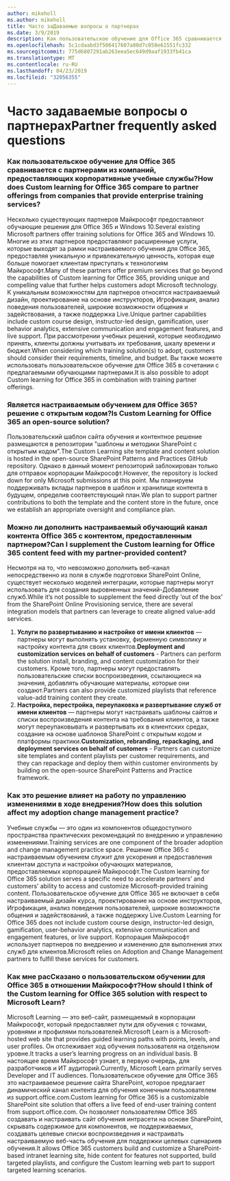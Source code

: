```yaml
---
author: mikeholl
ms.author: mikeholl
title: Часто заДаваемые вопросы о партнерах
ms.date: 3/9/2019
description: Как пользовательское обучение для Office 365 сравнивается с партнерами из компаний, предоставляющих корпоративные учебные службы?
ms.openlocfilehash: 5c1cdaabd3f506417607a80d7c058e61551fc332
ms.sourcegitcommit: 775d6807291ab263eea5ec649d9aaf1933fb41ca
ms.translationtype: MT
ms.contentlocale: ru-RU
ms.lasthandoff: 04/23/2019
ms.locfileid: "32056355"
---
```

# <a name="partner-frequently-asked-questions"></a><span data-ttu-id="15a6c-103">Часто задаваемые вопросы о партнерах</span><span class="sxs-lookup"><span data-stu-id="15a6c-103">Partner frequently asked questions</span></span>

### <a name="how-does-custom-learning-for-office-365-compare-to-partner-offerings-from-companies-that-provide-enterprise-training-services"></a><span data-ttu-id="15a6c-104">Как пользовательское обучение для Office 365 сравнивается с партнерами из компаний, предоставляющих корпоративные учебные службы?</span><span class="sxs-lookup"><span data-stu-id="15a6c-104">How does Custom learning for Office 365 compare to partner offerings from companies that provide enterprise training services?</span></span>
<span data-ttu-id="15a6c-105">Несколько существующих партнеров Майкрософт предоставляют обучающие решения для Office 365 и Windows 10.</span><span class="sxs-lookup"><span data-stu-id="15a6c-105">Several existing Microsoft partners offer training solutions for Office 365 and Windows 10.</span></span> <span data-ttu-id="15a6c-106">Многие из этих партнеров предоставляют расширенные услуги, которые выходят за рамки настраиваемого обучения для Office 365, предоставляя уникальную и привлекательную ценность, которая еще больше помогает клиентам приступать к технологиям Майкрософт.</span><span class="sxs-lookup"><span data-stu-id="15a6c-106">Many of these partners offer premium services that go beyond the capabilities of Custom learning for Office 365, providing unique and compelling value that further helps customers adopt Microsoft technology.</span></span> <span data-ttu-id="15a6c-107">К уникальным возможностям для партнеров относятся настраиваемый дизайн, проектирование на основе инструкторов, Игрофикация, анализ поведения пользователей, широкие возможности общения и задействования, а также поддержка Live.</span><span class="sxs-lookup"><span data-stu-id="15a6c-107">Unique partner capabilities include custom course design, instructor-led design, gamification, user behavior analytics, extensive communication and engagement features, and live support.</span></span> <span data-ttu-id="15a6c-108">При рассмотрении учебных решений, которые необходимо принять, клиенты должны учитывать их требования, шкалу времени и бюджет.</span><span class="sxs-lookup"><span data-stu-id="15a6c-108">When considering which training solution(s) to adopt, customers should consider their requirements, timeline, and budget.</span></span> <span data-ttu-id="15a6c-109">Вы также можете использовать пользовательское обучение для Office 365 в сочетании с предлагаемыми обучающими партнерами.</span><span class="sxs-lookup"><span data-stu-id="15a6c-109">It is also possible to adopt Custom learning for Office 365 in combination with training partner offerings.</span></span>
 
### <a name="is-custom-learning-for-office-365-an-open-source-solution"></a><span data-ttu-id="15a6c-110">Является настраиваемым обучением для Office 365? решение с открытым кодом?</span><span class="sxs-lookup"><span data-stu-id="15a6c-110">Is Custom Learning for Office 365 an open-source solution?</span></span>
<span data-ttu-id="15a6c-111">Пользовательский шаблон сайта обучения и контентное решение размещаются в репозитории "шаблоны и методики SharePoint с открытым кодом".</span><span class="sxs-lookup"><span data-stu-id="15a6c-111">The Custom Learning site template and content solution is hosted in the open-source SharePoint Patterns and Practices GitHub repository.</span></span> <span data-ttu-id="15a6c-112">Однако в данный момент репозиторий заблокирован только для отправок корпорации Майкрософт.</span><span class="sxs-lookup"><span data-stu-id="15a6c-112">However, the repository is locked down for only Microsoft submissions at this point.</span></span> <span data-ttu-id="15a6c-113">Мы планируем поддерживать вклады партнеров в шаблон и хранилище контента в будущем, определив соответствующий план.</span><span class="sxs-lookup"><span data-stu-id="15a6c-113">We plan to support partner contributions to both the template and the content store in the future, once we establish an appropriate oversight and compliance plan.</span></span>  

### <a name="can-i-supplement-the-custom-learning-for-office-365-content-feed-with-my-partner-provided-content"></a><span data-ttu-id="15a6c-114">Можно ли дополнить настраиваемый обучающий канал контента Office 365 с контентом, предоставленным партнером?</span><span class="sxs-lookup"><span data-stu-id="15a6c-114">Can I supplement the Custom learning for Office 365 content feed with my partner-provided content?</span></span> 
<span data-ttu-id="15a6c-115">Несмотря на то, что невозможно дополнить веб-канал непосредственно из поля в службе подготовки SharePoint Online, существует несколько моделей интеграции, которые партнеры могут использовать для создания выровненных значений-Добавление служб.</span><span class="sxs-lookup"><span data-stu-id="15a6c-115">While it’s not possible to supplement the feed directly ‘out of the box’ from the SharePoint Online Provisioning service, there are several integration models that partners can leverage to create aligned value-add services.</span></span>

1. <span data-ttu-id="15a6c-116">**Услуги по развертыванию и настройке от имени клиентов** — партнеры могут выполнять установку, фирменную символику и настройку контента для своих клиентов.</span><span class="sxs-lookup"><span data-stu-id="15a6c-116">**Deployment and customization services on behalf of customers** - Partners can perform the solution install, branding, and content customization for their customers.</span></span> <span data-ttu-id="15a6c-117">Кроме того, партнеры могут предоставлять пользовательские списки воспроизведения, ссылающиеся на значения, добавлять обучающие материалы, которые они создают.</span><span class="sxs-lookup"><span data-stu-id="15a6c-117">Partners can also provide customized playlists that reference value-add training content they create.</span></span> 
2. <span data-ttu-id="15a6c-118">**Настройка, перестройка, переупаковка и развертывание служб от имени клиентов** — партнеры могут настраивать шаблоны сайтов и списки воспроизведения контента на требования клиентов, а также могут переупаковывать и развертывать их в клиентских средах, создание на основе шаблонов SharePoint с открытым кодом и платформы практики.</span><span class="sxs-lookup"><span data-stu-id="15a6c-118">**Customization, rebranding, repackaging, and deployment services on behalf of customers** - Partners can customize site templates and content playlists per customer requirements, and they can repackage and deploy them within customer environments by building on the open-source SharePoint Patterns and Practice framework.</span></span> 

### <a name="how-does-this-solution-affect-my-adoption-change-management-practice"></a><span data-ttu-id="15a6c-119">Как это решение влияет на работу по управлению изменениями в ходе внедрения?</span><span class="sxs-lookup"><span data-stu-id="15a6c-119">How does this solution affect my adoption change management practice?</span></span> 
<span data-ttu-id="15a6c-120">Учебные службы — это один из компонентов общедоступного пространства практических рекомендаций по внедрению и управлению изменениями.</span><span class="sxs-lookup"><span data-stu-id="15a6c-120">Training services are one component of the broader adoption and change management practice space.</span></span> <span data-ttu-id="15a6c-121">Решение Office 365 с настраиваемым обучением служит для ускорения и предоставления клиентам доступа и настройки обучающих материалов, предоставляемых корпорацией Майкрософт.</span><span class="sxs-lookup"><span data-stu-id="15a6c-121">The Custom learning for Office 365 solution serves a specific need to accelerate partners’ and customers’ ability to access and customize Microsoft-provided training content.</span></span> <span data-ttu-id="15a6c-122">Пользовательское обучение для Office 365 не включает в себя настраиваемый дизайн курса, проектирование на основе инструкторов, Игрофикация, анализ поведения пользователей, широкие возможности общения и задействований, а также поддержку Live.</span><span class="sxs-lookup"><span data-stu-id="15a6c-122">Custom Learning for Office 365 does not include custom course design, instructor-led design, gamification, user-behavior analytics, extensive communication and engagement features, or live support.</span></span> <span data-ttu-id="15a6c-123">Корпорация Майкрософт использует партнеров по внедрению и изменению для выполнения этих служб для клиентов.</span><span class="sxs-lookup"><span data-stu-id="15a6c-123">Microsoft relies on Adoption and Change Management partners to fulfill these services for customers.</span></span> 

### <a name="how-should-i-think-of-the-custom-learning-for-office-365-solution-with-respect-to-microsoft-learn"></a><span data-ttu-id="15a6c-124">Как мне расСказано о пользовательском обучении для Office 365 в отношении Майкрософт?</span><span class="sxs-lookup"><span data-stu-id="15a6c-124">How should I think of the Custom learning for Office 365 solution with respect to Microsoft Learn?</span></span>
<span data-ttu-id="15a6c-125">Microsoft Learning — это веб-сайт, размещаемый в корпорации Майкрософт, который предоставляет пути для обучения с точками, уровнями и профилями пользователей.</span><span class="sxs-lookup"><span data-stu-id="15a6c-125">Microsoft Learn is a Microsoft-hosted web site that provides guided learning paths with points, levels, and user profiles.</span></span> <span data-ttu-id="15a6c-126">Он отслеживает ход обучения пользователя на отдельном уровне.</span><span class="sxs-lookup"><span data-stu-id="15a6c-126">It tracks a user’s learning progress on an individual basis.</span></span> <span data-ttu-id="15a6c-127">В настоящее время Майкрософт узнает, в первую очередь, для разработчиков и ИТ аудиторий.</span><span class="sxs-lookup"><span data-stu-id="15a6c-127">Currently, Microsoft Learn primarily serves Developer and IT audiences.</span></span> <span data-ttu-id="15a6c-128">Пользовательское обучение для Office 365 это настраиваемое решение сайта SharePoint, которое предлагает динамический канал контента для обучения конечным пользователем из support.office.com.</span><span class="sxs-lookup"><span data-stu-id="15a6c-128">Custom learning for Office 365 is a customizable SharePoint site solution that offers a live feed of end-user training content from support.office.com.</span></span> <span data-ttu-id="15a6c-129">Он позволяет пользователям Office 365 создавать и настраивать сайт обучения интрасети на основе SharePoint, скрывать содержимое для компонентов, не поддерживаемых, создавать целевые списки воспроизведения и настраивать настраиваемую веб-часть обучения для поддержки целевых сценариев обучения.</span><span class="sxs-lookup"><span data-stu-id="15a6c-129">It allows Office 365 customers build and customize a SharePoint-based intranet learning site, hide content for features not supported, build targeted playlists, and configure the Custom learning web part to support targeted learning scenarios.</span></span>
